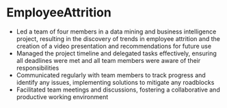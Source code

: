# EmployeeAttrition

- Led a team of four members in a data mining and business intelligence project, resulting in the discovery of trends in employee attrition and the creation of a video presentation and recommendations for future use
- Managed the project timeline and delegated tasks effectively, ensuring all deadlines were met and all team members were aware of their responsibilities
- Communicated regularly with team members to track progress and identify any issues, implementing solutions to mitigate any roadblocks
- Facilitated team meetings and discussions, fostering a collaborative and productive working environment
